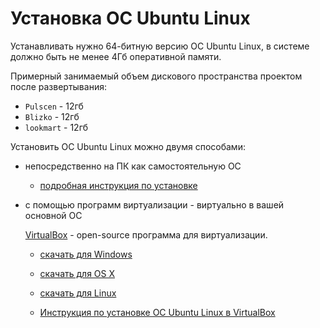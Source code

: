 Установка ОС Ubuntu Linux
=========================

Устанавливать нужно 64-битную версию ОС Ubuntu Linux, в системе должно быть не менее 4Гб оперативной памяти. 

Примерный занимаемый объем дискового пространства проектом после развертывания:

* `Pulscen`  - 12гб
* `Blizko`   - 12гб
* `lookmart` - 12гб

Установить ОС Ubuntu Linux можно двумя способами:

* непосредственно на ПК как самостоятельную ОС
  - [подробная инструкция по установке](http://help.ubuntu.ru/wiki/ubuntu_install)

* с помощью программ виртуализации - виртуально в вашей основной ОС
  
  [VirtualBox](https://www.virtualbox.org/wiki/Downloads) - open-source программа для виртуализации.
    - [скачать для Windows](http://download.virtualbox.org/virtualbox/5.2.0/VirtualBox-5.2.0-118431-Win.exe)
    - [скачать для OS X](http://download.virtualbox.org/virtualbox/5.2.0/VirtualBox-5.2.0-118431-OSX.dmg)
    - [скачать для Linux](https://www.virtualbox.org/wiki/Linux_Downloads)

  - [Инструкция по установке ОС Ubuntu Linux в VirtualBox](http://white55.ru/vboxubuntu.html)
